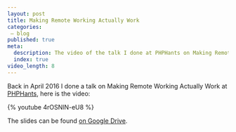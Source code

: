 ```yaml
---
layout: post
title: Making Remote Working Actually Work
categories:
 – blog
published: true
meta:
  description: The video of the talk I done at PHPHants on Making Remote Working Actually Work
  index: true
video_length: 8
---
```


Back in April 2016 I done a talk on Making Remote Working Actually Work at [PHPHants](https://phphants.co.uk/), here is the video:

{% youtube 4rOSNlN-eU8 %}

The slides can be found [on Google Drive](https://docs.google.com/presentation/d/1VOD51qkhvQ8TmkJ7r9K1qChnbDlCNeF42-tmr4iDXbg/edit?usp=sharing).

